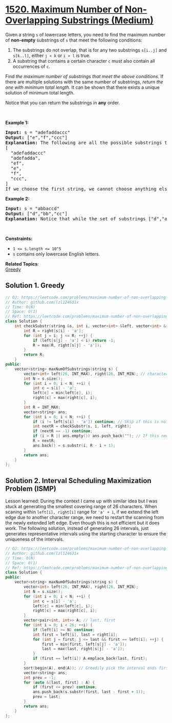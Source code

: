 # [1520. Maximum Number of Non-Overlapping Substrings (Medium)](https://leetcode.com/problems/maximum-number-of-non-overlapping-substrings/)

<p>Given a string <code>s</code>&nbsp;of lowercase letters, you need to find the maximum number of <strong>non-empty</strong> substrings of&nbsp;<code>s</code>&nbsp;that meet the following conditions:</p>

<ol>
	<li>The substrings do not overlap, that is for any two substrings <code>s[i..j]</code> and <code>s[k..l]</code>, either <code>j &lt; k</code> or <code>i &gt; l</code>&nbsp;is true.</li>
	<li>A substring that contains a certain character&nbsp;<code>c</code>&nbsp;must also contain all occurrences of <code>c</code>.</li>
</ol>

<p>Find <em>the maximum number of substrings that meet the above conditions</em>. If there are multiple solutions with the same number of substrings, <em>return the one with minimum total length.&nbsp;</em>It can be shown that there exists a unique solution of minimum total length.</p>

<p>Notice that you can return the substrings in <strong>any</strong> order.</p>

<p>&nbsp;</p>
<p><strong>Example 1:</strong></p>

<pre><strong>Input:</strong> s = "adefaddaccc"
<strong>Output:</strong> ["e","f","ccc"]
<b>Explanation:</b>&nbsp;The following are all the possible substrings that meet the conditions:
[
&nbsp; "adefaddaccc"
&nbsp; "adefadda",
&nbsp; "ef",
&nbsp; "e",
  "f",
&nbsp; "ccc",
]
If we choose the first string, we cannot choose anything else and we'd get only 1. If we choose "adefadda", we are left with "ccc" which is the only one that doesn't overlap, thus obtaining 2 substrings. Notice also, that it's not optimal to choose "ef" since it can be split into two. Therefore, the optimal way is to choose ["e","f","ccc"] which gives us 3 substrings. No other solution of the same number of substrings exist.
</pre>

<p><strong>Example 2:</strong></p>

<pre><strong>Input:</strong> s = "abbaccd"
<strong>Output:</strong> ["d","bb","cc"]
<b>Explanation: </b>Notice that while the set of substrings ["d","abba","cc"] also has length 3, it's considered incorrect since it has larger total length.
</pre>

<p>&nbsp;</p>
<p><strong>Constraints:</strong></p>

<ul>
	<li><code>1 &lt;= s.length &lt;= 10^5</code></li>
	<li><code>s</code>&nbsp;contains only lowercase English letters.</li>
</ul>


**Related Topics**:  
[Greedy](https://leetcode.com/tag/greedy/)

## Solution 1. Greedy

```cpp
// OJ: https://leetcode.com/problems/maximum-number-of-non-overlapping-substrings/
// Author: github.com/lzl124631x
// Time: O(N)
// Space: O(1)
// Ref: https://leetcode.com/problems/maximum-number-of-non-overlapping-substrings/discuss/743223/C%2B%2BJava-Greedy-O(n)
class Solution {
    int checkSubstr(string &s, int i, vector<int> &left, vector<int> &right) { // get the corresponding right edge of `s[i]`
        int R = right[s[i] - 'a'];
        for (int j = i; j <= R; ++j) {
            if (left[s[j] - 'a'] < i) return -1;
            R = max(R, right[s[j] - 'a']);
        }
        return R;
    }
public:
    vector<string> maxNumOfSubstrings(string s) {
        vector<int> left(26, INT_MAX), right(26, INT_MIN); // character `'a' + c` is in range `[ left[c], right[c] ]`
        int N = s.size();
        for (int i = 0; i < N; ++i) {
            int c = s[i] - 'a';
            left[c] = min(left[c], i);
            right[c] = max(right[c], i);
        }
        int R = INT_MAX;
        vector<string> ans;
        for (int i = 0; i < N; ++i) {
            if (i != left[s[i] - 'a']) continue; // Skip if this is not a left edge of range.
            int nextR = checkSubstr(s, i, left, right);
            if (nextR == -1) continue;
            if (i > R || ans.empty()) ans.push_back(""); // If this new substring doesn't overlap with the previous substring or it's the first substring, push new item into the answer instead of updating the previous one.
            R = nextR;
            ans.back() = s.substr(i, R - i + 1);
        }
        return ans;
    }
};
```

## Solution 2. Interval Scheduling Maximization Problem (ISMP)

Lesson learned: During the context I came up with similar idea but I was stuck at generating the smallest covering range of 26 characters. When scaning within `left[i], right[i]` range for `'a' + i`, if we extend the left edge due to another character range, we need to restart the scanning from the newly extended left edge. Even though this is not efficient but it does work. The following solution, instead of generating 26 intervals, just generates representative intervals using the starting character to ensure the uniqueness of the intervals.

```cpp
// OJ: https://leetcode.com/problems/maximum-number-of-non-overlapping-substrings/
// Author: github.com/lzl124631x
// Time: O(N)
// Space: O(1)
// Ref: https://leetcode.com/problems/maximum-number-of-non-overlapping-substrings/discuss/744420/C%2B%2BJavaPython-Interval-Scheduling-Maximization-(ISMP)
class Solution {
public:
    vector<string> maxNumOfSubstrings(string s) {
        vector<int> left(26, INT_MAX), right(26, INT_MIN);
        int N = s.size();
        for (int i = 0; i < N; ++i) {
            int c = s[i] - 'a';
            left[c] = min(left[c], i);
            right[c] = max(right[c], i);
        }
        vector<pair<int, int>> A; // last, first
        for (int i = 0; i < 26; ++i) {
            if (left[i] >= N) continue;
            int first = left[i], last = right[i];
            for (int j = first; j <= last && first == left[i]; ++j) {
                first = min(first, left[s[j] - 'a']);
                last = max(last, right[s[j] - 'a']);
            }
            if (first == left[i]) A.emplace_back(last, first);
        }
        sort(begin(A), end(A)); // Greedily pick the interval ends first.
        vector<string> ans;
        int prev = -1;
        for (auto &[last, first] : A) {
            if (first <= prev) continue;
            ans.push_back(s.substr(first, last - first + 1));
            prev = last;
        }
        return ans;
    }
};
```